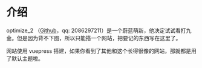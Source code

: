 # 介绍

optimize_2 （[Github](https://github.com/optimize-2)，qq: 2086297211）是一个蔚蓝萌新，他决定试试看打九金。但是因为背不下图，所以只能搭一个网站，把要记的东西写在这里了。

网站使用 vuepress 搭建，如果你看到了其他和这个长得很像的网站，那就都是用了默认主题啦。